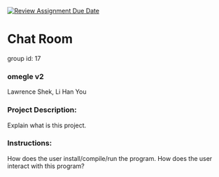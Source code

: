 [![Review Assignment Due Date](https://classroom.github.com/assets/deadline-readme-button-22041afd0340ce965d47ae6ef1cefeee28c7c493a6346c4f15d667ab976d596c.svg)](https://classroom.github.com/a/Vh67aNdh)
# Chat Room

group id: 17

### omegle v2

Lawrence Shek, Li Han You
       
### Project Description:

Explain what is this project.
  
### Instructions:

How does the user install/compile/run the program.
How does the user interact with this program?
